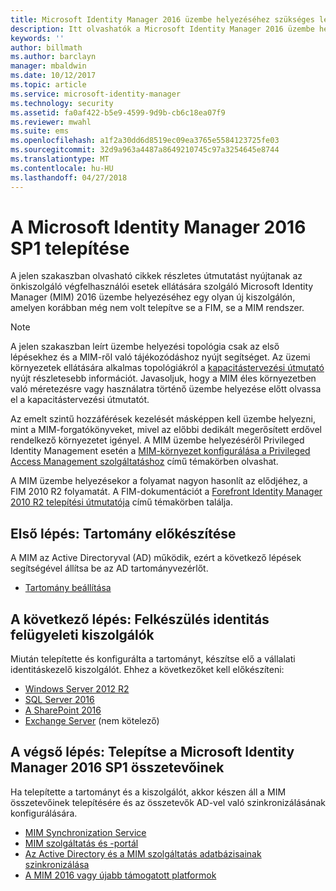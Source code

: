 ```yaml
---
title: Microsoft Identity Manager 2016 üzembe helyezéséhez szükséges lépések | Microsoft Docs
description: Itt olvashatók a Microsoft Identity Manager 2016 üzembe helyezését érintő lépések teljes listája, a környezet előkészítésétől kezdve a portálok konfigurálásáig.
keywords: ''
author: billmath
ms.author: barclayn
manager: mbaldwin
ms.date: 10/12/2017
ms.topic: article
ms.service: microsoft-identity-manager
ms.technology: security
ms.assetid: fa0af422-b5e9-4599-9d9b-cb6c18ea07f9
ms.reviewer: mwahl
ms.suite: ems
ms.openlocfilehash: a1f2a30dd6d8519ec09ea3765e5584123725fe03
ms.sourcegitcommit: 32d9a963a4487a8649210745c97a3254645e8744
ms.translationtype: MT
ms.contentlocale: hu-HU
ms.lasthandoff: 04/27/2018
---
```

# <a name="deploy-microsoft-identity-manager-2016-sp1"></a>A Microsoft Identity Manager 2016 SP1 telepítése
A jelen szakaszban olvasható cikkek részletes útmutatást nyújtanak az önkiszolgáló végfelhasználói esetek ellátására szolgáló Microsoft Identity Manager (MIM) 2016 üzembe helyezéséhez egy olyan új kiszolgálón, amelyen korábban még nem volt telepítve se a FIM, se a MIM rendszer.

> [!NOTE]
> A jelen szakaszban leírt üzembe helyezési topológia csak az első lépésekhez és a MIM-ről való tájékozódáshoz nyújt segítséget.  Az üzemi környezetek ellátására alkalmas topológiákról a [kapacitástervezési útmutató](capacity-planning-guide.md) nyújt részletesebb információt.  Javasoljuk, hogy a MIM éles környezetben való méretezésre vagy használatra történő üzembe helyezése előtt olvassa el a kapacitástervezési útmutatót.

Az emelt szintű hozzáférések kezelését másképpen kell üzembe helyezni, mint a MIM-forgatókönyveket, mivel az előbbi dedikált megerősített erdővel rendelkező környezetet igényel.  A MIM üzembe helyezéséről Privileged Identity Management esetén a [MIM-környezet konfigurálása a Privileged Access Management szolgáltatáshoz](./pam/configuring-mim-environment-for-pam.md) című témakörben olvashat.

A MIM üzembe helyezésekor a folyamat nagyon hasonlít az elődjéhez, a FIM 2010 R2 folyamatát. A FIM-dokumentációt a [Forefront Identity Manager 2010 R2 telepítési útmutatója](https://technet.microsoft.com/library/jj134310) című témakörben találja.

## <a name="first-prepare-a-domain"></a>Első lépés: Tartomány előkészítése
A MIM az Active Directoryval (AD) működik, ezért a következő lépések segítségével állítsa be az AD tartományvezérlőt.
- [Tartomány beállítása](preparing-domain.md)

## <a name="next-prepare-an-identity-management-servers"></a>A következő lépés: Felkészülés identitás felügyeleti kiszolgálók
Miután telepítette és konfigurálta a tartományt, készítse elő a vállalati identitáskezelő kiszolgálót. Ehhez a következőket kell előkészíteni:
- [Windows Server 2012 R2](prepare-server-ws2016.md)
- [SQL Server 2016](prepare-server-sql2016.md)
- [A SharePoint 2016](prepare-server-sharepoint.md)
- [Exchange Server](prepare-server-exchange.md) (nem kötelező)

## <a name="finally-install-microsoft-identity-manager-2016-sp1-components"></a>A végső lépés: Telepítse a Microsoft Identity Manager 2016 SP1 összetevőinek
Ha telepítette a tartományt és a kiszolgálót, akkor készen áll a MIM összetevőinek telepítésére és az összetevők AD-vel való szinkronizálásának konfigurálására.
- [MIM Synchronization Service](install-mim-sync.md)
- [MIM szolgáltatás és -portál](install-mim-service-portal.md)
- [Az Active Directory és a MIM szolgáltatás adatbázisainak szinkronizálása](install-mim-sync-ad-service.md)
- [A MIM 2016 vagy újabb támogatott platformok](microsoft-identity-manager-2016-supported-platforms.md)
